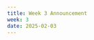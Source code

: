```yaml
---
title: Week 3 Announcement
week: 3
date: 2025-02-03
---
```


<!--Homework 1 is released! Due next week.

See [Week 3 Ed announcement](https://edstem.org/us/courses/63937/discussion/5247200){:target="\_blank"}.-->
